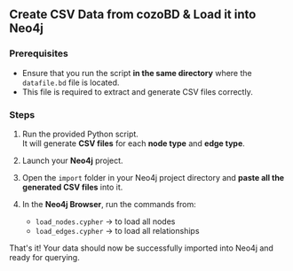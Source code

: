 ## Create CSV Data from cozoBD & Load it into Neo4j

### Prerequisites

- Ensure that you run the script **in the same directory** where the `datafile.bd` file is located.
- This file is required to extract and generate CSV files correctly.

### Steps

1. Run the provided Python script.  
   It will generate **CSV files** for each **node type** and **edge type**.

2. Launch your **Neo4j** project.

3. Open the `import` folder in your Neo4j project directory and **paste all the generated CSV files** into it.

4. In the **Neo4j Browser**, run the commands from:

   - `load_nodes.cypher` → to load all nodes  
   - `load_edges.cypher` → to load all relationships

That's it! Your data should now be successfully imported into Neo4j and ready for querying.

